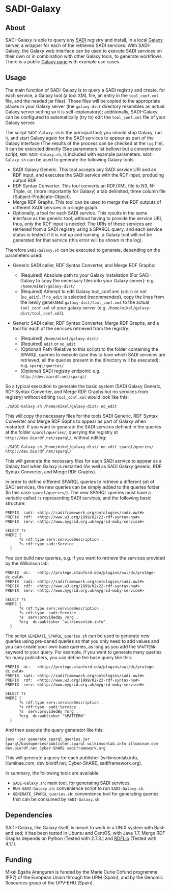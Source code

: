 SADI-Galaxy
===========

About
-----

SADI-Galaxy is able to query any [SADI](http://sadiframework.org/) registry and install, in a local [Galaxy](http://galaxyproject.org/) server, a wrapper for each of the retrieved SADI services. With SADI-Galaxy, the Galaxy web interface can be used to execute SADI services on their own or in combination with other Galaxy tools, to generate workflows. There is a public [Galaxy page](http://biordf.org:8983/u/mikel-egana-aranguren/p/sadi-galaxy-jbms-use-cases) with example use cases.

Usage
-----

The main function of SADI-Galaxy is to query a SADI registry and create, for each service, a Galaxy tool (a tool XML file, an entry in the `tool_conf.xml` file, and the needed jar files). Those files will be copied to the appropriate places in your Galaxy server (the `galaxy-dist` directory resembles an actual Galaxy server setting so it is self-explanatory); additionally, SADI-Galaxy can be configured to automatically (try to) edit the `tool_conf.xml` file of your Galaxy server.

The script `SADI-Galaxy.sh` is the principal tool; you should stop Galaxy, run it, and start Galaxy again for the SADI services to appear as part of the Galaxy interface (The results of the process can be checked at the `log` file). It can be executed directly (See parameters list bellow) but a convenience script, `RUN-SADI-Galaxy.sh`, is included with example parameters. `SADI-Galaxy.sh` can be used to generate the following Galaxy tools:

* SADI Galaxy Generic. This tool accepts any SADI service URI and an RDF input, and executes the SADI service with the RDF input, producing output RDF.
* RDF Syntax Converter. This tool converts an RDF/XML file to N3, N-Triple, or, (more importantly for Galaxy) a tab delimited, three column file (Subject-Predicate-Object).
* Merge RDF Graphs. This tool can be used to merge the RDF outputs of different SADI services in a single graph.
* Optionally, a tool for each SADI service. This results in the same interface as the generic tool, without having to provide the service URI, thus, only the RDF input is needed. The URIs of these services are retrieved from a SADI registry using a SPARQL query, and each service status is tested: if it is not up and running, a Galaxy tool will not be generated for that service (this error will be shown in the log).

Therefore `SADI-Galaxy.sh` can be executed to generate, depending on the parameters used:

* Generic SADI caller, RDF Syntax Converter, and Merge RDF Graphs: 

  * (Required) Absolute path to your Galaxy installation (For SADI-Galaxy to copy the necessary files into your Galaxy server): e.g. `/home/mikel/galaxy-dist/`
  * (Required) Attempt to edit Galaxy tool_conf.xml (`edit`) or not (`no_edit`). If `no_edit` is selected (recommended), copy the lines from the newly generated `galaxy-dist/tool_conf.xml` to the actual `tool_conf.xml` of your galaxy server (e.g. `/home/mikel/galaxy-dist/tool_conf.xml`). 

* Generic SADI caller, RDF Syntax Converter, Merge RDF Graphs, and a tool for each of the services retrieved from the registry:

  * (Required) `/home/mikel/galaxy-dist/`
  * (Required) `edit` or `no_edit` 
  * (Optional) Path (Relative to this script) to the folder containing the SPARQL queries to execute (use this to tune which SADI services are retrieved; all the queries present in the directory will be executed): e.g. `sparql/queries/`
  * (Optional) SADI registry endpoint: e.g. `http://dev.biordf.net/sparql/`

So a typical execution to generate the basic system (SADI Galaxy Generic, RDF Syntax Converter, and Merge RDF Graphs but no services from registry) without editing `tool_conf.xml` would look like this:

`./SADI-Galaxy.sh /home/mikel/galaxy-dist/ no_edit`

This will copy the necessary files for the tools SADI Generic, RDF Syntax Converter and Merge RDF Gaphs to appear as part of Galaxy when restarted. If you want to generate the SADI services defined in the queries at the folder `sparql/queries/`, querying the registry at `http://dev.biordf.net/sparql/`, without editing:

`./SADI-Galaxy.sh /home/mikel/galaxy-dist/ no_edit sparql/queries/ http://dev.biordf.net/sparql/`

This will generate the necessary files for each SADI service to appear as a Galaxy tool when Galaxy is restarted (As well as SADI Galaxy generic, RDF Syntax Converter, and Merge RDF Graphs).

In order to define different SPARQL queries to retrieve a different set of SADI services, the new queries can be simply added to the queries folder (In this case `sparql/queries/`). The new SPARQL queries must have a variable called `?s` representing SADI services, and the following basic structure:

```
PREFIX  sadi: <http://sadiframework.org/ontologies/sadi.owl#>
PREFIX  rdf:  <http://www.w3.org/1999/02/22-rdf-syntax-ns#>
PREFIX  serv: <http://www.mygrid.org.uk/mygrid-moby-service#>

SELECT ?s
WHERE { 
	  ?s rdf:type serv:serviceDescription .
	  ?s rdf:type sadi:Service 
  }
```

You can build new queries, e.g. if you want to retrieve the services provided by the Wilkinson lab:

```
PREFIX  dc:   <http://protege.stanford.edu/plugins/owl/dc/protege-dc.owl#>
PREFIX  sadi: <http://sadiframework.org/ontologies/sadi.owl#>
PREFIX  rdf:  <http://www.w3.org/1999/02/22-rdf-syntax-ns#>
PREFIX  serv: <http://www.mygrid.org.uk/mygrid-moby-service#>

SELECT ?s
WHERE { 
	  ?s rdf:type serv:serviceDescription .
	  ?s rdf:type  sadi:Service .
	  ?s  serv:providedBy ?org .
	  ?org  dc:publisher "wilkinsonlab.info"
  }
```

The script `GENERATE_SPARQL_queries.sh` can be used to generate new queries using pre-caned queries so that you only need to add values and you can create your own base queries, as long as you add the `%PATTERN` keyword to your query. For example, if you want to generate many queries for many publishers, you can define the base query like this: 

```
PREFIX  dc:   <http://protege.stanford.edu/plugins/owl/dc/protege-dc.owl#>
PREFIX  sadi: <http://sadiframework.org/ontologies/sadi.owl#>
PREFIX  rdf:  <http://www.w3.org/1999/02/22-rdf-syntax-ns#>
PREFIX  serv: <http://www.mygrid.org.uk/mygrid-moby-service#>

SELECT ?s
WHERE {
      ?s rdf:type serv:serviceDescription .
      ?s rdf:type  sadi:Service .
      ?s  serv:providedBy ?org .
      ?org  dc:publisher "%PATTERN"
  }

```

And then execute the query generator like this:

`java -jar generate_sparql_queries.jar sparql/basequeries/publisher.sparql wilkinsonlab.info illuminae.com dev.biordf.net Cyber-ShARE sadiframework.org`

This will generate a query for each publisher (wilkinsonlab.info, illuminae.com, dev.biordf.net, Cyber-ShARE, sadiframework.org). 

In summary, the following tools are available:

* `SADI-Galaxy.sh`: main tool, for generating SADI services.
* `RUN-SADI-Galaxy.sh`: convenience script to run `SADI-Galaxy.sh`.
* `GENERATE_SPARQL_queries.sh`: convenience tool for generating queries that can be consumed by `SADI-Galaxy.sh`.   

Dependencies
------------

SADI-Galaxy, like Galaxy itself, is meant to work in a UNIX system with Bash and sed; it has been tested in Ubuntu and CentOS, with Java 1.7. Merge RDF Graphs depends on Python (Tested with 2.7.3.)
 and [RDFLib](https://github.com/RDFLib/rdflib) (Tested with 4.1.1).

Funding
-------

Mikel Egaña Aranguren is funded by the Marie Curie Cofund programme (FP7) of the European Union through the UPM (Spain), and by the Genomic Resources group of the UPV-EHU (Spain).
